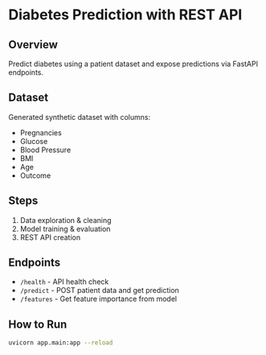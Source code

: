 # Diabetes Prediction with REST API

## Overview
Predict diabetes using a patient dataset and expose predictions via FastAPI endpoints.

## Dataset
Generated synthetic dataset with columns:
- Pregnancies
- Glucose
- Blood Pressure
- BMI
- Age
- Outcome

## Steps
1. Data exploration & cleaning
2. Model training & evaluation
3. REST API creation

## Endpoints
- `/health` - API health check
- `/predict` - POST patient data and get prediction
- `/features` - Get feature importance from model

## How to Run
```bash
uvicorn app.main:app --reload
